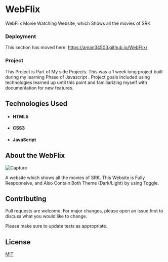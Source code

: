 # WebFlix
WebFlix Movie Watching Website, which Shows all the movies of SRK 

### Deployment

This section has moved here: https://aman34503.github.io/WebFlix/

### Project

 This Project is Part of My side Projects. This was a 1 week long project built during my learning Phase of Javascript . Project goals included using technologies learned up until this point and familiarizing myself with documentation for new features.
 
 ## Technologies Used

- #### HTML5
- #### CSS3
- #### JavaScript

## About the WebFlix
![Capture](https://user-images.githubusercontent.com/77502312/126547866-6ae2d6a8-e484-432e-b025-248361fbc56e.JPG)
 
A website which shows all the movies of SRK. This Website is Fully Respopnsive, and Also Contain Both Theme (Dark/Light) by using Toggle. 

## Contributing
Pull requests are welcome. For major changes, please open an issue first to discuss what you would like to change.

Please make sure to update tests as appropriate.

## License
[MIT](https://choosealicense.com/licenses/mit/)
